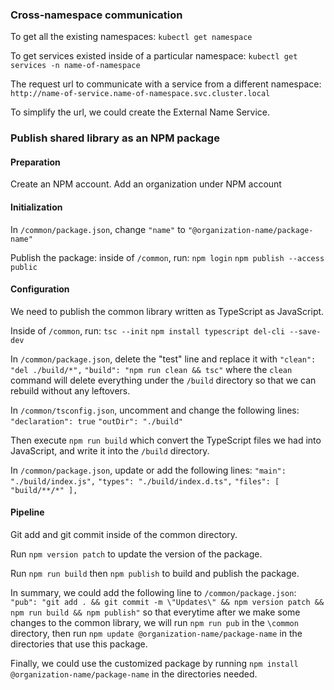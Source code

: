 ### Cross-namespace communication

To get all the existing namespaces:
`kubectl get namespace`

To get services existed inside of a particular namespace:
`kubectl get services -n name-of-namespace`

The request url to communicate with a service from a different namespace:
`http://name-of-service.name-of-namespace.svc.cluster.local`

To simplify the url, we could create the External Name Service.

### Publish shared library as an NPM package

#### Preparation

Create an NPM account. Add an organization under NPM account

#### Initialization

In `/common/package.json`, change `"name"` to `"@organization-name/package-name"`

Publish the package: inside of `/common`, run:
`npm login`
`npm publish --access public`

#### Configuration

We need to publish the common library written as TypeScript as JavaScript.

Inside of `/common`, run:
`tsc --init`
`npm install typescript del-cli --save-dev`

In `/common/package.json`, delete the "test" line and replace it with
`"clean": "del ./build/*",`
`"build": "npm run clean && tsc"`
where the `clean` command will delete everything under the `/build` directory so that we can rebuild without any leftovers.

In `/common/tsconfig.json`, uncomment and change the following lines:
`"declaration": true`
`"outDir": "./build"`

Then execute
`npm run build`
which convert the TypeScript files we had into JavaScript, and write it into the `/build` directory.

In `/common/package.json`, update or add the following lines:
`"main": "./build/index.js",`
`"types": "./build/index.d.ts",`
`"files": [ "build/**/*" ],`

#### Pipeline

Git add and git commit inside of the common directory.

Run `npm version patch` to update the version of the package.

Run `npm run build` then `npm publish` to build and publish the package.

In summary, we could add the following line to `/common/package.json`:
`"pub": "git add . && git commit -m \"Updates\" && npm version patch && npm run build && npm publish"`
so that everytime after we make some changes to the common library, we will run `npm run pub` in the `\common` directory, then run `npm update @organization-name/package-name` in the directories that use this package.

Finally, we could use the customized package by running
`npm install @organization-name/package-name`
in the directories needed.
